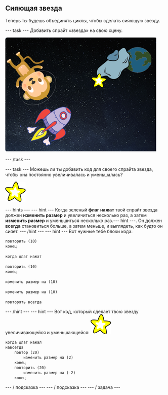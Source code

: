 ## Сияющая звезда

Теперь ты будешь объединять циклы, чтобы сделать сияющую звезду.

\--- task \--- Добавить спрайт «звезда» на свою сцену.

![Добавление звездного спрайта](images/space-star-sprite.png)

\--- /task \---

\--- task \--- Можешь ли ты добавить код для своего спрайта звезда, чтобы она постоянно увеличивалась и уменьшалась?

![Испытание сияющей звезды](images/sprite-star.png)

\--- hints \--- \--- hint \--- Когда зеленый **флаг нажат** твой спрайт звезда должен **изменить размер** и увеличиться несколько раз, а затем **изменить размер** и уменьшиться несколько раз.\--- hint \---. Он должен **всегда** становиться больше, а затем меньше, и выглядеть, как будто он сияет. \--- /hint \--- \--- hint \--- Вот нужные тебе блоки кода:

```blocks3
повторить (10)
конец

когда флаг нажат

повторить (10)
конец

изменить размер на (10)

изменить размер на (10)

повторять всегда
```

\--- /hint \--- \--- hint \--- Вот код, который сделает твою звезду увеличивающейся и уменьшающейся: ![Звездный спрайт](images/sprite-star.png)

```blocks3
когда флаг нажал
навсегда
    повтор (20)
        изменить размер на (2)
    конец
    повторить (20)
        изменить размер на (-2)
    конец

```

\--- / подсказка \--- \--- / подсказка \--- \--- / задача \---